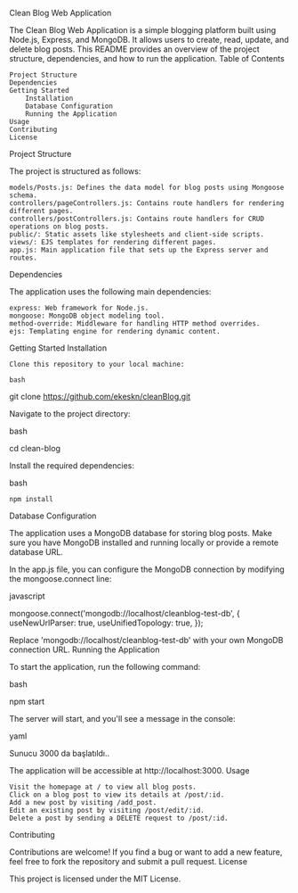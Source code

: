 Clean Blog Web Application

The Clean Blog Web Application is a simple blogging platform built using Node.js, Express, and MongoDB. It allows users to create, read, update, and delete blog posts. This README provides an overview of the project structure, dependencies, and how to run the application.
Table of Contents

    Project Structure
    Dependencies
    Getting Started
        Installation
        Database Configuration
        Running the Application
    Usage
    Contributing
    License

Project Structure

The project is structured as follows:

    models/Posts.js: Defines the data model for blog posts using Mongoose schema.
    controllers/pageControllers.js: Contains route handlers for rendering different pages.
    controllers/postControllers.js: Contains route handlers for CRUD operations on blog posts.
    public/: Static assets like stylesheets and client-side scripts.
    views/: EJS templates for rendering different pages.
    app.js: Main application file that sets up the Express server and routes.

Dependencies

The application uses the following main dependencies:

    express: Web framework for Node.js.
    mongoose: MongoDB object modeling tool.
    method-override: Middleware for handling HTTP method overrides.
    ejs: Templating engine for rendering dynamic content.

Getting Started
Installation

    Clone this repository to your local machine:

    bash

git clone https://github.com/ekeskn/cleanBlog.git

Navigate to the project directory:

bash

cd clean-blog

Install the required dependencies:

bash

    npm install

Database Configuration

The application uses a MongoDB database for storing blog posts. Make sure you have MongoDB installed and running locally or provide a remote database URL.

In the app.js file, you can configure the MongoDB connection by modifying the mongoose.connect line:

javascript

mongoose.connect('mongodb://localhost/cleanblog-test-db', {
    useNewUrlParser: true,
    useUnifiedTopology: true,
});

Replace 'mongodb://localhost/cleanblog-test-db' with your own MongoDB connection URL.
Running the Application

To start the application, run the following command:

bash

npm start

The server will start, and you'll see a message in the console:

yaml

Sunucu 3000 da başlatıldı..

The application will be accessible at http://localhost:3000.
Usage

    Visit the homepage at / to view all blog posts.
    Click on a blog post to view its details at /post/:id.
    Add a new post by visiting /add_post.
    Edit an existing post by visiting /post/edit/:id.
    Delete a post by sending a DELETE request to /post/:id.

Contributing

Contributions are welcome! If you find a bug or want to add a new feature, feel free to fork the repository and submit a pull request.
License

This project is licensed under the MIT License.
